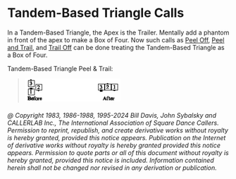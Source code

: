 
# Tandem-Based Triangle Calls

In a Tandem-Based Triangle, the Apex is the Trailer. Mentally add a phantom
in front of the apex to make a Box of Four. Now such calls as 
[Peel Off](../plus/peel_off.md), 
[Peel and Trail](../a2/peel_and_trail.md), 
and [Trail Off](../a2/trail_off.md) can be done treating the 
Tandem-Based Triangle as a Box of Four. 

Tandem-Based Triangle Peel & Trail:

> 
> ![alt](tandem_based_triangle.png)
> 

###### @ Copyright 1983, 1986-1988, 1995-2024 Bill Davis, John Sybalsky and CALLERLAB Inc., The International Association of Square Dance Callers. Permission to reprint, republish, and create derivative works without royalty is hereby granted, provided this notice appears. Publication on the Internet of derivative works without royalty is hereby granted provided this notice appears. Permission to quote parts or all of this document without royalty is hereby granted, provided this notice is included. Information contained herein shall not be changed nor revised in any derivation or publication.
